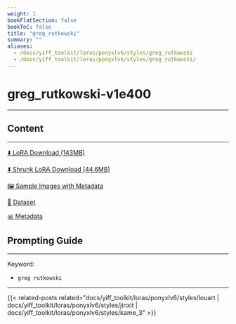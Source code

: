 ```yaml
---
weight: 1
bookFlatSection: false
bookToC: false
title: "greg_rutkowski"
summary: ""
aliases:
  - /docs/yiff_toolkit/loras/ponyxlv6/styles/greg_rutkowski
  - /docs/yiff_toolkit/loras/ponyxlv6/styles/greg_rutkowski/
---
```


<!--markdownlint-disable MD025 MD033 -->

# greg_rutkowski-v1e400

---

## Content

---

[⬇️ LoRA Download (143MB)](https://huggingface.co/rakki194/yt/resolve/main/ponyxl_loras/greg_rutkowski-v1e400.safetensors?download=true)

[⬇️ Shrunk LoRA Download (44.6MB)](https://huggingface.co/rakki194/yt/resolve/main/ponyxl_loras_shrunk_2/greg_rutkowski-v1e400_frockpt1_th-3.55.safetensors?download=true)

[🖼️ Sample Images with Metadata](https://huggingface.co/k4d3/yiff_toolkit/tree/main/static/{})

[📐 Dataset](https://huggingface.co/datasets/k4d3/furry/tree/main/by_greg_rutkowski)

[📊 Metadata](https://huggingface.co/k4d3/yiff_toolkit/raw/main/ponyxl_loras/greg_rutkowski-v1e400.json)

## Prompting Guide

---

Keyword:

- `greg rutkowski`

---

<!--
HUGO_SEARCH_EXCLUDE_START
-->
{{< related-posts related="docs/yiff_toolkit/loras/ponyxlv6/styles/louart | docs/yiff_toolkit/loras/ponyxlv6/styles/jinxit | docs/yiff_toolkit/loras/ponyxlv6/styles/kame_3" >}}
<!--
HUGO_SEARCH_EXCLUDE_END
-->
